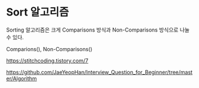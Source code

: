 Sort 알고리즘
===

Sorting 알고리즘은 크게 Comparisons 방식과 Non-Comparisons 방식으로 나눌 수 있다.

Comparions(), Non-Comparisons()



https://stitchcoding.tistory.com/7

https://github.com/JaeYeopHan/Interview_Question_for_Beginner/tree/master/Algorithm
